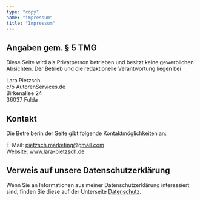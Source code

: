 ```yaml
---
type: "copy"
name: "impressum"
title: "Impressum"
---
```


## Angaben gem. § 5 TMG

Diese Seite wird als Privatperson betrieben und besitzt keine gewerblichen Absichten. Der Betrieb und die redaktionelle Verantwortung liegen bei

<p>
Lara Pietzsch<br>
c/o AutorenServices.de<br>
Birkenallee 24<br>
36037 Fulda
</p>

## Kontakt

Die Betreiberin der Seite gibt folgende Kontaktmöglichkeiten an:

E-Mail: pietzsch.marketing@gmail.com<br>
Website: www.lara-pietzsch.de

## Verweis auf unsere Datenschutzerklärung

Wenn Sie an Informationen aus meiner Datenschutzerklärung interessiert sind, finden Sie diese auf der Unterseite [Datenschutz](/datenschutz).
